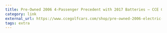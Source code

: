 ```yaml
---
title: Pre-Owned 2006 4-Passenger Precedent with 2017 Batteries — CCE Golf Cars
category: link
external_url: https://www.ccegolfcars.com/shop/pre-owned-2006-electric-precedent-4-passenger-with-2017-batteries
tags: extra
---
```


